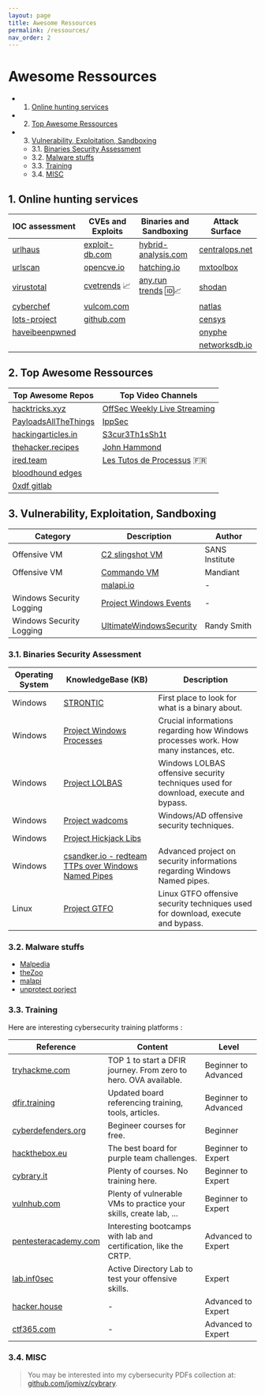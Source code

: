 ```yaml
---
layout: page
title: Awesome Ressources
permalink: /ressources/
nav_order: 2
---
```


# Awesome Ressources

<!-- vscode-markdown-toc -->
* 1. [Online hunting services](#Onlinehuntingservices)
* 2. [Top Awesome Ressources](#TopAwesomeRessources)
* 3. [Vulnerability, Exploitation, Sandboxing](#VulnerabilityExploitationSandboxing)
	* 3.1. [Binaries Security Assessment](#BinariesSecurityAssessment)
	* 3.2. [Malware stuffs](#Malwarestuffs)
	* 3.3. [Training](#Training)
	* 3.4. [MISC](#MISC)

<!-- vscode-markdown-toc-config
	numbering=true
	autoSave=true
	/vscode-markdown-toc-config -->
<!-- /vscode-markdown-toc -->

##  1. <a name='Onlinehuntingservices'></a>Online hunting services

| **IOC assessment**									| **CVEs and Exploits** 					| **Binaries and Sandboxing**								| **Attack Surface**						|
|-------------------------------------------------------|-------------------------------------------|-----------------------------------------------------------|-------------------------------------------|
| [urlhaus](https://urlhaus.abuse.ch/browse/)			| [exploit-db.com](https://exploit-db.com)	| [hybrid-analysis.com](https://www.hybrid-analysis.com/)	| [centralops.net](https://centralops.net/)	|
| [urlscan](https://urlscan.io/)						| [opencve.io](https://opencve.io)			| [hatching.io](https://tria.ge/login)						| [mxtoolbox](https://mxtoolbox.com/NetworkTools.aspx)|	
| [virustotal](https://virustotal.com/)					| [cvetrends](https://cvetrends.com/) 📈    | [any.run trends](https://any.run/malware-trends/) 🆔📈   | [shodan](https://shodan.io/)				|
| [cyberchef](https://gchq.github.io/CyberChef/)		| [vulcom.com](https://vulmon.com)			| 															| [natlas](https://natlas.io/)				|
| [lots-project](https://lots-project.com/)				| [github.com](https://github.com)			| 															| [censys](https://search.censys.io/) 	|
| [haveibeenpwned](https://haveibeenpwned.com/)			|					 						|      														| [onyphe](https://onyphe.io/)				|
| 														|					 						|      														| [networksdb.io](https://networksdb.io/)	|

##  2. <a name='TopAwesomeRessources'></a>Top Awesome Ressources

| **Top Awesome Repos** 																| **Top Video Channels** |
|---------------------------------------------------------------------------------------|------------------------|
| [hacktricks.xyz](https://book.hacktricks.xyz)											| [OffSec Weekly Live Streaming](https://www.twitch.tv/offsecofficial/schedule?seriesID=b043a7dc-75d7-4f97-94a4-84e73cc23af9) |
| [PayloadsAllTheThings](https://github.com/swisskyrepo/PayloadsAllTheThings)			| [IppSec](https://www.youtube.com/channel/UCa6eh7gCkpPo5XXUDfygQQA) |
| [hackingarticles.in](https://hackingarticles.in)										| [S3cur3Th1sSh1t](https://www.youtube.com/channel/UC27i77nEwKE8hffrxNqXNOg) |
| [thehacker.recipes](https://www.thehacker.recipes)									| [John Hammond](https://www.youtube.com/@_JohnHammond) | 
| [ired.team](https://ired.team)														| [Les Tutos de Processus](https://www.youtube.com/@processusthief) 🇫🇷 |
| [bloodhound edges](https://bloodhound.readthedocs.io/en/latest/data-analysis/edges.html)	| |
| [0xdf gitlab](https://0xdf.gitlab.io/)													| |

##  3. <a name='VulnerabilityExploitationSandboxing'></a>Vulnerability, Exploitation, Sandboxing

| **Category**    | **Description** |    **Author**    |
|-----------------|-----------------|------------------|
| Offensive VM    | [C2 slingshot VM](https://www.sans.org/tools/slingshot/) | SANS Institute |
| Offensive VM    | [Commando VM](https://github.com/mandiant/commando-vm) | Mandiant |
|  | [malapi.io](https://malapi.io) | - |
| Windows Security Logging | [Project Windows Events](https://evids.dfir.tips) | - |
| Windows Security Logging | [UltimateWindowsSecurity](https://www.ultimatewindowssecurity.com/securitylog/encyclopedia/) | Randy Smith |

###  3.1. <a name='BinariesSecurityAssessment'></a>Binaries Security Assessment

| **Operating System** | **KnowledgeBase (KB)** | **Description** |
|----------------------|------------------------|-------------------|
| Windows              | [STRONTIC](https://strontic.github.io/xcyclopedia/) | First place to look for what is a binary about. |
| Windows              | [Project Windows Processes](https://winprocs.dfir.tips) | Crucial informations regarding how Windows processes work. How many instances, etc. |
| Windows              | [Project LOLBAS](https://lolbas-project.github.io) | Windows LOLBAS offensive security techniques used for download, execute and bypass. |
| Windows              | [Project wadcoms](https://wadcoms.github.io) | Windows/AD offensive security techniques. |
| Windows              | [Project Hickjack Libs](https://hijacklibs.net) | |
| Windows              | [csandker.io - redteam TTPs over Windows Named Pipes](https://csandker.io/2021/01/10/Offensive-Windows-IPC-1-NamedPipes.html) | Advanced project on security informations regarding Windows Named pipes. |
| Linux                | [Project GTFO](https://gtfobins.github.io) | Linux GTFO offensive security techniques used for download, execute and bypass. |

###  3.2. <a name='Malwarestuffs'></a>Malware stuffs

* [Malpedia](https://www.unprotect.it/https://malpedia.caad.fkie.fraunhofer.de/)
* [theZoo](https://github.com/ytisf/theZoo)
* [malapi](https://malapi.io)
* [unprotect porject](https://www.unprotect.it/)

###  3.3. <a name='Training'></a>Training

Here are interesting cybersecurity training platforms :

| **Reference** | **Content** | **Level** |
|---------------|-------------|---------------|
| [tryhackme.com](https://tryhackme.com) | TOP 1 to start a DFIR journey. From zero to hero. OVA available. | Beginner to Advanced |
| [dfir.training](https://www.dfir.training/training) | Updated board referencing training, tools, articles. | Beginner to Advanced | 
| [cyberdefenders.org](https://cyberdefenders.org/) | Begineer courses for free. | Beginner |
| [hackthebox.eu](https://hackthebox.eu/) | The best board for purple team challenges. | Beginner to Expert |
| [cybrary.it](https://www.cybrary.it/) | Plenty of courses. No training here. | Beginner to Expert |
| [vulnhub.com](https://www.vulnhub.com) | Plenty of vulnerable VMs to practice your skills, create lab, ... | Beginner to Expert |
| [pentesteracademy.com](https://www.pentesteracademy.com/activedirectorylab) | Interesting bootcamps with lab and certification, like the CRTP. | Advanced to Expert |
| [lab.inf0sec](https://lab.inf0sec.) | Active Directory Lab to test your offensive skills.  | Expert |
| [hacker.house](https://hacker.house/training/) | - | Advanced to Expert |
| [ctf365.com](https://ctf365.com/) | - | Advanced to Expert |

###  3.4. <a name='MISC'></a>MISC 

> You may be interested into my cybersecurity PDFs collection at: [github.com/jomivz/cybrary](https://github.com/jomivz/cybrary).
